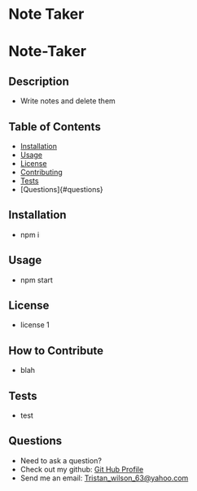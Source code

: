 # Note Taker
# Note-Taker

  
  ## Description
  
  - Write notes and delete them
  
  ## Table of Contents
  
  - [Installation](#installation)
  - [Usage](#usage)
  - [License](#license)
  - [Contributing](#contributing)
  - [Tests](#tests)
  - [Questions]{#questions}
  ## Installation
  
  - npm i
  
  ## Usage
  
  - npm start
  
  ## License
  
  - license 1
  
  ## How to Contribute
  
  - blah
  
  ## Tests
  
  - test
  ## Questions
  - Need to ask a question? 
  - Check out my github: [Git Hub Profile](https://github.com/TristanW63)
  - Send me an email: Tristan_wilson_63@yahoo.com

